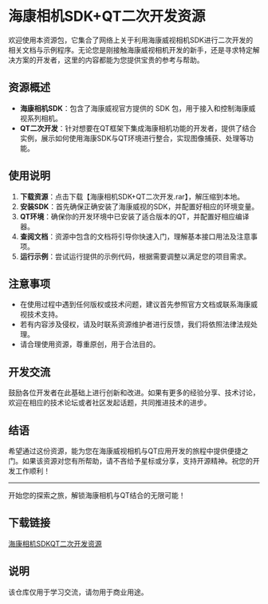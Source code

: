 # 海康相机SDK+QT二次开发资源

欢迎使用本资源包，它集合了网络上关于利用海康威视相机SDK进行二次开发的相关文档与示例程序。无论您是刚接触海康威视相机开发的新手，还是寻求特定解决方案的开发者，这里的内容都能为您提供宝贵的参考与帮助。

## 资源概述

- **海康相机SDK**：包含了海康威视官方提供的 SDK 包，用于接入和控制海康威视系列相机。
- **QT二次开发**：针对想要在QT框架下集成海康相机功能的开发者，提供了结合实例，展示如何使用海康SDK与QT环境进行整合，实现图像捕获、处理等功能。

## 使用说明

1. **下载资源**：点击下载【海康相机SDK+QT二次开发.rar】，解压缩到本地。
2. **安装SDK**：首先确保正确安装了海康威视的SDK，并配置好相应的环境变量。
3. **QT环境**：确保你的开发环境中已安装了适合版本的QT，并配置好相应编译器。
4. **查阅文档**：资源中包含的文档将引导你快速入门，理解基本接口用法及注意事项。
5. **运行示例**：尝试运行提供的示例代码，根据需要调整以满足您的项目需求。

## 注意事项

- 在使用过程中遇到任何版权或技术问题，建议首先参照官方文档或联系海康威视技术支持。
- 若有内容涉及侵权，请及时联系资源维护者进行反馈，我们将依照法律法规处理。
- 请合理使用资源，尊重原创，用于合法目的。

## 开发交流

鼓励各位开发者在此基础上进行创新和改进。如果有更多的经验分享、技术讨论，欢迎在相应的技术论坛或者社区发起话题，共同推进技术的进步。

## 结语

希望通过这份资源，能为您在海康威视相机与QT应用开发的旅程中提供便捷之门。如果该资源对您有所帮助，请不吝给予星标或分享，支持开源精神。祝您的开发工作顺利！

---

开始您的探索之旅，解锁海康相机与QT结合的无限可能！

## 下载链接
[海康相机SDKQT二次开发资源](https://pan.quark.cn/s/07ebd05c6f65)

## 说明

该仓库仅用于学习交流，请勿用于商业用途。
